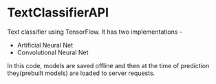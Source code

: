 # TextClassifierAPI
Text classifier using TensorFlow. It has two implementations - 
* Artificial Neural Net
* Convolutional Neural Net

In this code, models are saved offline and then at the time of prediction they(prebuilt models) are loaded to server requests.
